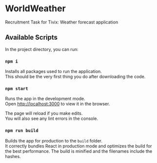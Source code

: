 # WorldWeather

Recruitment Task for Tivix: Weather forecast application

## Available Scripts

In the project directory, you can run:

### `npm i`

Installs all packages used to run the application. <br /> 
This should be the very first thing you do after downloading the code.

### `npm start`

Runs the app in the development mode.<br />
Open [http://localhost:3000](http://localhost:3000) to view it in the browser.

The page will reload if you make edits.<br />
You will also see any lint errors in the console.

### `npm run build`

Builds the app for production to the `build` folder.<br />
It correctly bundles React in production mode and optimizes the build for the best performance.
The build is minified and the filenames include the hashes.<br />